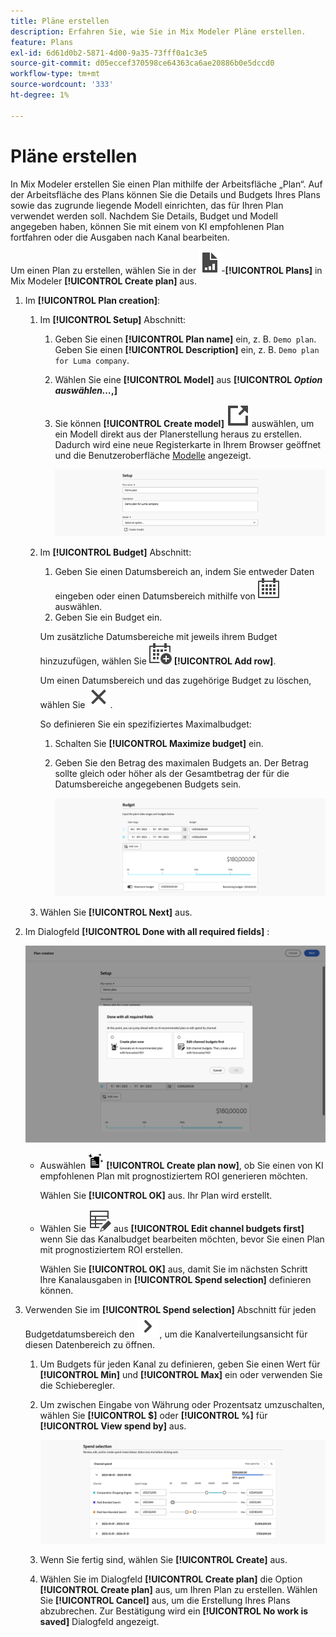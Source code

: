 ```yaml
---
title: Pläne erstellen
description: Erfahren Sie, wie Sie in Mix Modeler Pläne erstellen.
feature: Plans
exl-id: 6d61d0b2-5871-4d00-9a35-73fff0a1c3e5
source-git-commit: d05eccef370598ce64363ca6ae20886b0e5dccd0
workflow-type: tm+mt
source-wordcount: '333'
ht-degree: 1%

---
```



# Pläne erstellen

In Mix Modeler erstellen Sie einen Plan mithilfe der Arbeitsfläche „Plan“. Auf der Arbeitsfläche des Plans können Sie die Details und Budgets Ihres Plans sowie das zugrunde liegende Modell einrichten, das für Ihren Plan verwendet werden soll. Nachdem Sie Details, Budget und Modell angegeben haben, können Sie mit einem von KI empfohlenen Plan fortfahren oder die Ausgaben nach Kanal bearbeiten.

Um einen Plan zu erstellen, wählen Sie in der ![PLan](/help/assets/icons/FileChart.svg)-**[!UICONTROL Plans]** in Mix Modeler **[!UICONTROL Create plan]** aus.

1. Im **[!UICONTROL Plan creation]**:

   1. Im **[!UICONTROL Setup]** Abschnitt:

      1. Geben Sie einen **[!UICONTROL Plan name]** ein, z. B. `Demo plan`. Geben Sie einen **[!UICONTROL Description]** ein, z. B. `Demo plan for Luma company`.
      1. Wählen Sie eine **[!UICONTROL Model]** aus **[!UICONTROL _Option auswählen…_,]**
      1. Sie können **[!UICONTROL Create model]** ![LinkOut](/help/assets/icons/LinkOut.svg) auswählen, um ein Modell direkt aus der Planerstellung heraus zu erstellen. Dadurch wird eine neue Registerkarte in Ihrem Browser geöffnet und die Benutzeroberfläche [Modelle](../models/overview.md) angezeigt.

         ![Planeinrichtung](/help/assets/plan-setup.png)

   1. Im **[!UICONTROL Budget]** Abschnitt:

      1. Geben Sie einen Datumsbereich an, indem Sie entweder Daten eingeben oder einen Datumsbereich mithilfe von ![Kalender](/help/assets/icons/Calendar.svg) auswählen.
      1. Geben Sie ein Budget ein.

      Um zusätzliche Datumsbereiche mit jeweils ihrem Budget hinzuzufügen, wählen Sie ![CalendarAdd](/help/assets/icons/CalendarAdd.svg) **[!UICONTROL Add row]**.

      Um einen Datumsbereich und das zugehörige Budget zu löschen, wählen Sie ![Schließen](/help/assets/icons/Close.svg).

      So definieren Sie ein spezifiziertes Maximalbudget:

      1. Schalten Sie **[!UICONTROL Maximize budget]** ein.
      1. Geben Sie den Betrag des maximalen Budgets an. Der Betrag sollte gleich oder höher als der Gesamtbetrag der für die Datumsbereiche angegebenen Budgets sein.

         ![Budget planen](/help/assets/plan-budget.png)

   1. Wählen Sie **[!UICONTROL Next]** aus.

1. Im Dialogfeld **[!UICONTROL Done with all required fields]** :

   ![Plan abgeschlossen](/help/assets/plan-done-required-fields.png)

   * Auswählen <img src="/help/assets/icons/NewPlan.svg" width="25" /> **[!UICONTROL Create plan now]**, ob Sie einen von KI empfohlenen Plan mit prognostiziertem ROI generieren möchten.

     Wählen Sie **[!UICONTROL OK]** aus. Ihr Plan wird erstellt.


   * Wählen Sie ![TableEdit](/help/assets/icons/TableEdit.svg) aus **[!UICONTROL Edit channel budgets first]** wenn Sie das Kanalbudget bearbeiten möchten, bevor Sie einen Plan mit prognostiziertem ROI erstellen.

     Wählen Sie **[!UICONTROL OK]** aus, damit Sie im nächsten Schritt Ihre Kanalausgaben in **[!UICONTROL Spend selection]** definieren können.



1. Verwenden Sie im **[!UICONTROL Spend selection]** Abschnitt für jeden Budgetdatumsbereich den ![Pfeil](/help/assets/icons/ChevronRight.svg), um die Kanalverteilungsansicht für diesen Datenbereich zu öffnen.

   1. Um Budgets für jeden Kanal zu definieren, geben Sie einen Wert für **[!UICONTROL Min]** und **[!UICONTROL Max]** ein oder verwenden Sie die Schieberegler.

   1. Um zwischen Eingabe von Währung oder Prozentsatz umzuschalten, wählen Sie **[!UICONTROL $]** oder **[!UICONTROL %]** für **[!UICONTROL View spend by]** aus.

      ![Auswahl der Ausgaben](/help/assets/plan-spend-selection.png)

   1. Wenn Sie fertig sind, wählen Sie **[!UICONTROL Create]** aus.

   1. Wählen Sie im Dialogfeld **[!UICONTROL Create plan]** die Option **[!UICONTROL Create plan]** aus, um Ihren Plan zu erstellen. Wählen Sie **[!UICONTROL Cancel]** aus, um die Erstellung Ihres Plans abzubrechen. Zur Bestätigung wird ein **[!UICONTROL No work is saved]** Dialogfeld angezeigt.
